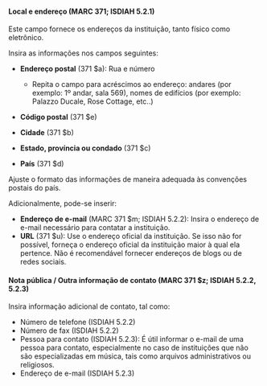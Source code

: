 #### Local e endereço (MARC 371; ISDIAH 5.2.1)
Este campo fornece os endereços da instituição, tanto físico como eletrônico.

Insira as informações nos campos seguintes:

- **Endereço postal** (371 $a): Rua e número

  - Repita o campo para acréscimos ao endereço: andares (por exemplo: 1º andar, sala 569), nomes de edifícios (por exemplo: Palazzo Ducale, Rose Cottage, etc..)
- **Código postal** (371 $e)
- **Cidade** (371 $b)
- **Estado, província ou condado** (371 $c)
- **País** (371 $d)

Ajuste o formato das informações de maneira adequada às convenções postais do país.

Adicionalmente, pode-se inserir:

- **Endereço de e-mail** (MARC 371 $m; ISDIAH 5.2.2): Insira o endereço de e-mail necessário para contatar a instituição.
- **URL** (371 $u): Use o endereço oficial da instituição. Se isso não for possível, forneça o endereço oficial da instituição maior à qual ela pertence. Não é recomendável fornecer endereços de blogs ou de redes sociais.



#### Nota pública / Outra informação de contato (MARC 371 $z; ISDIAH 5.2.2, 5.2.3)

Insira informação adicional de contato, tal como:

- Número de telefone (ISDIAH 5.2.2)
- Número  de fax (ISDIAH 5.2.2)
- Pessoa para contato (ISDIAH 5.2.3): É útil informar o e-mail de uma pessoa para contato, especialmente no caso de instituições que não são especializadas em música, tais como arquivos administrativos ou religiosos.    
- Endereço de e-mail (ISDIAH 5.2.3)
